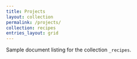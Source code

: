 ```yaml
---
title: Projects
layout: collection
permalink: /projects/
collection: recipes
entries_layout: grid
---
```


Sample document listing for the collection `_recipes`.
